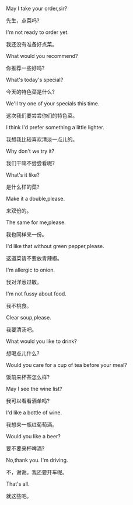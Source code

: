 May I take your order,sir?

先生，点菜吗?

I'm not ready to order yet.

我还没有准备好点菜。

What would you recommend?

你推荐一些好吗?

What's today's special?

今天的特色菜是什么?

We'll try one of your specials this time.

这次我们要尝尝你们的特色菜。

I think I'd prefer something a little lighter.

我想我比较喜欢清淡一点儿的。

Why don't we try it?

我们干嘛不尝尝看呢?

What's it like?

是什么样的菜?

Make it a double,please.

来双份的。

The same for me,please.

我也同样来一份。

I'd like that without green pepper,please.

这道菜请不要放青辣椒。

I'm allergic to onion.

我对洋葱过敏。

I'm not fussy about food.

我不桃食。

Clear soup,please.

我要清汤吧。

What would you like to drink?

想喝点儿什么?

Would you care for a cup of tea before your meal?

饭前来杯茶怎么样?

May I see the wine list?

我可以看看酒单吗?

I'd like a bottle of wine.

我想来一瓶红葡萄酒。

Would you like a beer?

要不要来杯啤酒?

No,thank you. I'm driving.

不，谢谢。我还要开车呢。

That's all.

就这些吧。